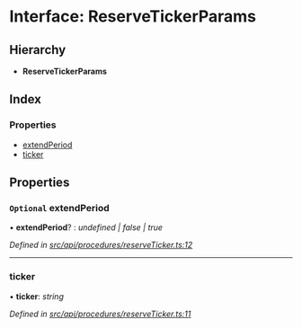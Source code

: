 # Interface: ReserveTickerParams

## Hierarchy

* **ReserveTickerParams**

## Index

### Properties

* [extendPeriod](api_procedures.reservetickerparams.md#optional-extendperiod)
* [ticker](api_procedures.reservetickerparams.md#ticker)

## Properties

### `Optional` extendPeriod

• **extendPeriod**? : *undefined | false | true*

*Defined in [src/api/procedures/reserveTicker.ts:12](https://github.com/PolymathNetwork/polymesh-sdk/blob/6d34df1/src/api/procedures/reserveTicker.ts#L12)*

___

###  ticker

• **ticker**: *string*

*Defined in [src/api/procedures/reserveTicker.ts:11](https://github.com/PolymathNetwork/polymesh-sdk/blob/6d34df1/src/api/procedures/reserveTicker.ts#L11)*
